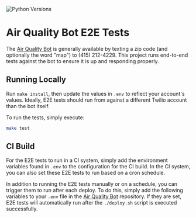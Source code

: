 ![Python Versions](https://img.shields.io/badge/python-%203.10%20|%203.11%20-blue)

# Air Quality Bot E2E Tests

The [Air Quality Bot](https://github.com/alexdlaird/air-quality-bot) is
generally available by texting a zip code (and optionally the word "map") to
(415) 212-4229. This project runs end-to-end tests against the bot to ensure it
is up and responding properly.

## Running Locally

Run `make install`, then update the values in `.env` to reflect your account's
values. Ideally, E2E tests should run from against a different Twilio account
than the bot itself.

To run the tests, simply execute:

```sh
make test
```

## CI Build

For the E2E tests to run in a CI system, simply add the environment variables found
in `.env` to the configuration for the CI build. In the CI system, you can also
set these E2E tests to run based on a cron schedule.

In addition to running the E2E tests manually or on a schedule, you can trigger
them to run after each deploy. To do this, simply add the following variables to
your `.env` file in the [Air Quality Bot](https://github.com/alexdlaird/air-quality-bot/blob/main/.env.example)
repository. If they are set, E2E tests will automatically run after the
`./deploy.sh` script is executed successfully.
